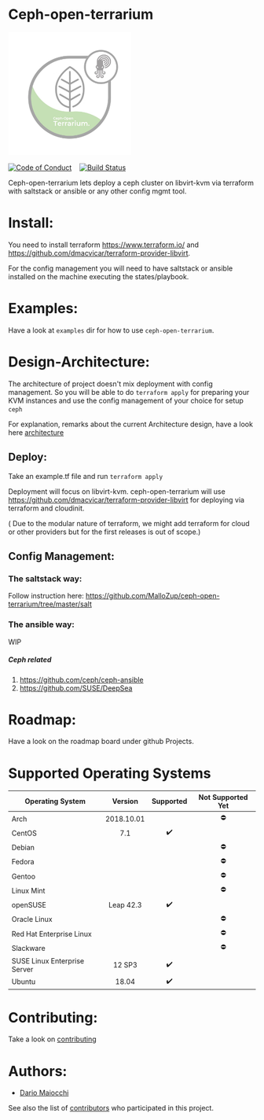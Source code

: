 # Ceph-open-terrarium
<img src=".doc/pictures/terrarium.jpg" width=250px height=250px>

[![Code of Conduct][coc-badge]][coc]&nbsp; &nbsp;
[![Build Status](https://travis-ci.org/MalloZup/ceph-open-terrarium.svg?branch=master)](https://travis-ci.org/MalloZup/ceph-open-terrarium)

Ceph-open-terrarium lets deploy a ceph cluster on libvirt-kvm via terraform with saltstack or ansible or any other config mgmt tool.

# Install:

You need to install terraform  https://www.terraform.io/ and https://github.com/dmacvicar/terraform-provider-libvirt.

For the config management you will need to have saltstack or ansible installed on the machine executing the states/playbook.

# Examples:

Have a look at `examples` dir for how to use `ceph-open-terrarium`.

# Design-Architecture:

The architecture of project doesn't mix deployment with config management.
So you will be able to do `terraform apply` for preparing your KVM instances and use the config management of your choice for setup `ceph`

For explanation, remarks about the current Architecture design, have a look here [architecture](ARCHITECTURE.md)

## Deploy:

Take an example.tf file and run `terraform apply`

Deployment will focus on libvirt-kvm.
ceph-open-terrarium will use https://github.com/dmacvicar/terraform-provider-libvirt  for deploying via terraform and cloudinit.

( Due to the modular nature of terraform, we might add terraform for cloud or other providers but for the first releases is out of scope.)

## Config Management:

### The saltstack way:

Follow instruction here:
https://github.com/MalloZup/ceph-open-terrarium/tree/master/salt

### The ansible way:

WIP

##### Ceph related

1) https://github.com/ceph/ceph-ansible
2) https://github.com/SUSE/DeepSea

# Roadmap:

Have a look on the roadmap board under github Projects.

# Supported Operating Systems

| Operating System             | Version    | Supported          | Not Supported Yet |
| ---------------------------- | :--------: | :----------------: | :---------------: |
| Arch                         | 2018.10.01 |                    | :no_entry:        |
| CentOS                       | 7.1        | :heavy_check_mark: |                   |
| Debian                       |            |                    | :no_entry:        |
| Fedora                       |            |                    | :no_entry:        |
| Gentoo                       |            |                    | :no_entry:        |
| Linux Mint                   |            |                    | :no_entry:        |
| openSUSE                     | Leap 42.3  | :heavy_check_mark: |                   |
| Oracle Linux                 |            |                    | :no_entry:        |
| Red Hat Enterprise Linux     |            |                    | :no_entry:        |
| Slackware                    |            |                    | :no_entry:        |
| SUSE Linux Enterprise Server | 12 SP3     | :heavy_check_mark: |                   |
| Ubuntu                       | 18.04      | :heavy_check_mark: |                   |

# Contributing:

Take a look on [contributing](CONTRIBUTING.md)

# Authors:

- [Dario Maiocchi](https://github.com/MalloZup)

See also the list of [contributors](https://github.com/MalloZup/ceph-open-terrarium/graphs/contributors) who participated in this project.


[coc-badge]: https://img.shields.io/badge/code%20of-conduct-ff69b4.svg?style=for-the-badge

[coc]:https://github.com/MalloZup/ceph-open-terrarium/blob/master/CODE_OF_CONDUCT.md "Contributor Covenant Code of Conduct"
